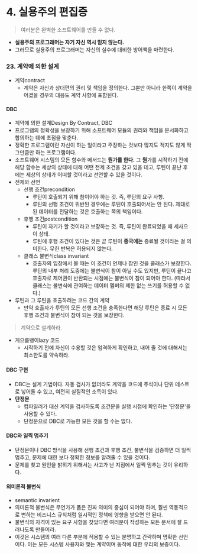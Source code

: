 # 4. 실용주의 편집증

> 여러분은 완벽한 소프트웨어를 만들 수 없다.

- **실용주의 프로그래머는 자기 자신 역시 믿지 않는다.**
- 그러므로 실용주의 프로그래머는 자신의 실수에 대비한 방어책을 마련한다.



### 23. 계약에 의한 설계

- 계약contract
  - 계약은 자신과 상대편의 권리 및 책임을 정의한다. 그뿐만 아니라 한쪽이 계약을 어겼을 경우의 대응도 계약 사항에 포함된다.

#### DBC

- 계약에 의한 설계Design By Contract, DBC
- 프로그램의 정확성을 보장하기 위해 소프트웨어 모듈의 권리와 책임을 문서화하고 합의하는 데에 초점을 맞춘다.
- 정확한 프로그램이란 자신이 하는 일이라고 주장하는 것보다 많지도 적지도 않게 딱 그만큼만 하는 프로그램이다.
- 소프트웨어 시스템의 모든 함수와 메서드는 **뭔가를 한다.** 그 **뭔**가를 시작하기 전에 해당 함수는 세상의 상태에 대해 어떤 전제 조건을 갖고 있을 테고, 루틴이 끝난 후에는 세상의 상태가 어떠할 것이라고 선언할 수 있을 것이다.
- 전제와 선언
  - 선행 조건precondition
    - 루틴이 호출되기 위해 참이어야 하는 것. 즉, 루틴의 요구 사항.
    - 루틴의 선행 조건이 위반된 경우에는 루틴이 호출되어서는 안 된다. 제대로 된 데이터를 전달하는 것은 호출하는 쪽의 책임이다.
  - 후행 조건postcondition
    - 루틴이 자기가 할 것이라고 보장하는 것. 즉, 루틴이 완료되었을 때 세사으이 상태.
    - 루틴에 후행 조건이 있다는 것은 곧 루틴이 **종국에는** 종료될 것이라는 걸 의미한다. 무한 반복은 허용되지 않는다.
  - 클래스 불변식class invariant
    - 호출자의 입장에서 볼 때는 이 조건이 언제나 참인 것을 클래스가 보장한다. 루틴의 내부 처리 도중에는 불변식이 참이 아닐 수도 있지만, 루틴이 끝나고 호출자로 제어권이 반환되는 시점에는 불변식이 참이 되어야 한다. (따라서 클래스는 불변식에 관여하는 데이터 멤버의 제한 없는 쓰기를 허용할 수 없다.)
- 루틴과 그 루틴을 호출하려는 코드 간의 계약
  - 만약 호출자가 루틴의 모든 선행 조건을 충족한다면 해당 루틴은 종료 시 모든 후행 조건과 불변식이 참이 되는 것을 보장한다.

> 계약으로 설계하라.

- 게으름뱅이lazy 코드
  - 시작하기 전에 자신이 수용할 것은 엄격하게 확인하고, 내어 줄 것에 대해서는 최소한도를 약속하라.

#### DBC 구현

- DBC는 설계 기법이다. 자동 검사가 없더라도 계약을 코드에 주석이나 단위 테스트로 넣어둘 수 있고, 여전히 실질적인 소득이 있다.
- **단정문**
  - 컴파일러가 대신 계약을 검사하도록 조건문을 실행 시점에 확인하는 '단정문'을 사용할 수 있다.
  - 단정문으로 DBC로 가능한 모든 것을 할 수는 없다.

#### DBC와 일찍 멈추기

- 단정문이나 DBC 방식을 사용해 선행 조건과 후행 조건, 불변식을 검증하면 더 일찍 멈추고, 문제에 대한 보다 정확한 정보를 알려줄 수 있을 것이다.
- 문제를 찾고 원인을 밝히기 위해서는 사고가 난 지점에서 일찍 멈추는 것이 유리하다.

#### 의미론적 불변식

- semantic invarient
- 의미론적 불변식은 무언가가 품은 진짜 의미의 중심이 되어야 하며, 훨씬 역동적으로 변하는 비즈니스 규칙처럼 일시적인 정책에 영향을 받으면 안 된다.
- 불변식의 자격이 있는 요구 사항을 찾았다면 여러분이 작성하는 모든 문서에 잘 드러나도록 만들어라. 
- 이것은 시스템의 여러 다른 부분에 적용할 수 있는 분명하고 간략하며 명확한 선언이다. 이는 모든 시스템 사용자와 맺는 계약이며 동작에 대한 우리의 보증이다.